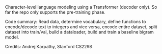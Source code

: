 Character-level language modeling using a Transformer (decoder only). 
So far the repo only supports the pre-training phase. 

Code summary: Read data, determine vocabulary, define functions to encode/decode text to integers and vice versa, encode entire dataset, split dataset into train/val, build a dataloader, build and train a baseline bigram model.

Credits: Andrej Karpathy, Stanford CS229S